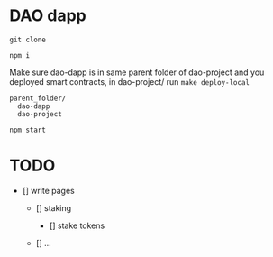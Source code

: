 # DAO dapp

`git clone`

`npm i`

Make sure dao-dapp is in same parent folder of dao-project and you deployed smart contracts, in dao-project/ run `make deploy-local`

```
parent_folder/
  dao-dapp
  dao-project
```

`npm start`

# TODO

- [] write pages

  - [] staking

    - [] stake tokens

  - [] ...

